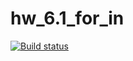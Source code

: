 # hw_6.1_for_in
[![Build status](https://ci.appveyor.com/api/projects/status/wl00wb3eeu00k3tc?svg=true)](https://ci.appveyor.com/project/VavaIkelman/hw-6-1-for-in)
